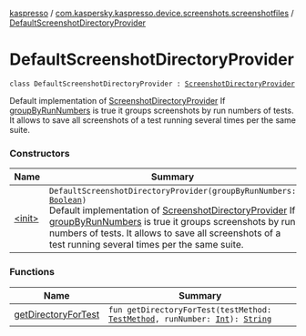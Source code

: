 [kaspresso](../../index.md) / [com.kaspersky.kaspresso.device.screenshots.screenshotfiles](../index.md) / [DefaultScreenshotDirectoryProvider](./index.md)

# DefaultScreenshotDirectoryProvider

`class DefaultScreenshotDirectoryProvider : `[`ScreenshotDirectoryProvider`](../-screenshot-directory-provider/index.md)

Default implementation of [ScreenshotDirectoryProvider](../-screenshot-directory-provider/index.md)
If [groupByRunNumbers](#) is true it groups screenshots by run numbers of tests. It allows to save all screenshots of a test
running several times per the same suite.

### Constructors

| Name | Summary |
|---|---|
| [&lt;init&gt;](-init-.md) | `DefaultScreenshotDirectoryProvider(groupByRunNumbers: `[`Boolean`](https://kotlinlang.org/api/latest/jvm/stdlib/kotlin/-boolean/index.html)`)`<br>Default implementation of [ScreenshotDirectoryProvider](../-screenshot-directory-provider/index.md) If [groupByRunNumbers](#) is true it groups screenshots by run numbers of tests. It allows to save all screenshots of a test running several times per the same suite. |

### Functions

| Name | Summary |
|---|---|
| [getDirectoryForTest](get-directory-for-test.md) | `fun getDirectoryForTest(testMethod: `[`TestMethod`](../-test-method/index.md)`, runNumber: `[`Int`](https://kotlinlang.org/api/latest/jvm/stdlib/kotlin/-int/index.html)`): `[`String`](https://kotlinlang.org/api/latest/jvm/stdlib/kotlin/-string/index.html) |
